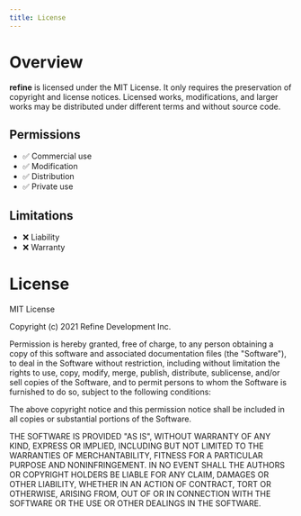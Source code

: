 ```yaml
---
title: License
---
```


# Overview

**refine** is licensed under the MIT License. It only requires the preservation of copyright and license notices. Licensed works, modifications, and larger works may be distributed under different terms and without source code.

## Permissions

- ✅ Commercial use
- ✅ Modification
- ✅ Distribution
- ✅ Private use

## Limitations

- ❌ Liability
- ❌ Warranty

# License

MIT License

Copyright (c) 2021 Refine Development Inc.

Permission is hereby granted, free of charge, to any person obtaining a copy
of this software and associated documentation files (the "Software"), to deal
in the Software without restriction, including without limitation the rights
to use, copy, modify, merge, publish, distribute, sublicense, and/or sell
copies of the Software, and to permit persons to whom the Software is
furnished to do so, subject to the following conditions:

The above copyright notice and this permission notice shall be included in all
copies or substantial portions of the Software.

THE SOFTWARE IS PROVIDED "AS IS", WITHOUT WARRANTY OF ANY KIND, EXPRESS OR
IMPLIED, INCLUDING BUT NOT LIMITED TO THE WARRANTIES OF MERCHANTABILITY,
FITNESS FOR A PARTICULAR PURPOSE AND NONINFRINGEMENT. IN NO EVENT SHALL THE
AUTHORS OR COPYRIGHT HOLDERS BE LIABLE FOR ANY CLAIM, DAMAGES OR OTHER
LIABILITY, WHETHER IN AN ACTION OF CONTRACT, TORT OR OTHERWISE, ARISING FROM,
OUT OF OR IN CONNECTION WITH THE SOFTWARE OR THE USE OR OTHER DEALINGS IN THE
SOFTWARE.
